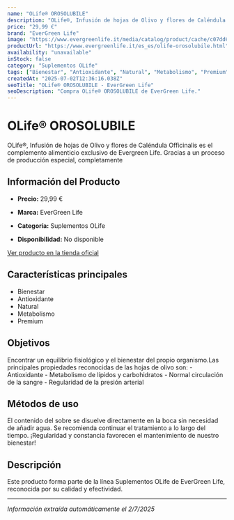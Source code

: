 ```yaml
---
name: "OLife® OROSOLUBILE"
description: "OLife®, Infusión de hojas de Olivo y flores de Caléndula Officinalis es el complemento alimenticio exclusivo de Evergreen Life. Gracias a un proceso de producción especial, completamente"
price: "29,99 €"
brand: "EverGreen Life"
image: "https://www.evergreenlife.it/media/catalog/product/cache/c07dd61d864357977e19899508bed4cf/o/l/olife_orosolubile_63gx14.png"
productUrl: "https://www.evergreenlife.it/es_es/olife-orosolubile.html"
availability: "unavailable"
inStock: false
category: "Suplementos OLife"
tags: ["Bienestar", "Antioxidante", "Natural", "Metabolismo", "Premium"]
createdAt: "2025-07-02T12:36:16.038Z"
seoTitle: "OLife® OROSOLUBILE - EverGreen Life"
seoDescription: "Compra OLife® OROSOLUBILE de EverGreen Life."
---
```


# OLife® OROSOLUBILE

OLife®, Infusión de hojas de Olivo y flores de Caléndula Officinalis es el complemento alimenticio exclusivo de Evergreen Life. Gracias a un proceso de producción especial, completamente

## Información del Producto

- **Precio:** 29,99 €
- **Marca:** EverGreen Life

- **Categoría:** Suplementos OLife

- **Disponibilidad:** No disponible

[Ver producto en la tienda oficial](https://www.evergreenlife.it/es_es/olife-orosolubile.html)

## Características principales

- Bienestar
- Antioxidante
- Natural
- Metabolismo
- Premium


## Objetivos

Encontrar un equilibrio fisiológico y el bienestar del propio organismo.Las principales propiedades reconocidas de las hojas de olivo son: - Antioxidante - Metabolismo de lípidos y carbohidratos - Normal circulación de la sangre - Regularidad de la presión arterial


## Métodos de uso

El contenido del sobre se disuelve directamente en la boca sin necesidad de añadir agua. Se recomienda continuar el tratamiento a lo largo del tiempo. ¡Regularidad y constancia favorecen el mantenimiento de nuestro bienestar!


## Descripción

Este producto forma parte de la línea Suplementos OLife de EverGreen Life, reconocida por su calidad y efectividad.

---

*Información extraída automáticamente el 2/7/2025*
